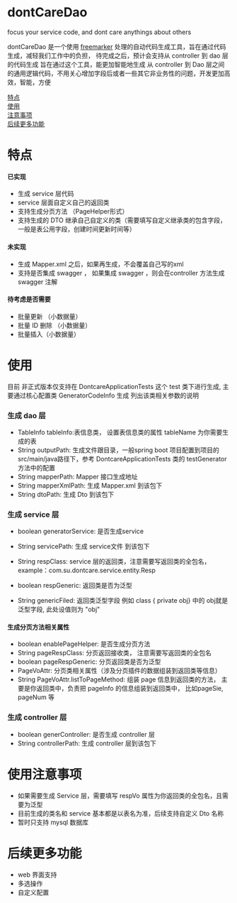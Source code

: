 # dontCareDao
focus your service code,  and dont care anythings about others

dontCareDao 是一个使用 [freemarker](https://freemarker.apache.org/) 处理的自动代码生成工具，旨在通过代码生成，减轻我们工作中的负担， 待完成之后，预计会支持从 controller 到 dao 层的代码生成
旨在通过这个工具，能更加智能地生成 从 controller 到 Dao 层之间的通用逻辑代码，不用关心增加字段后或者一些其它非业务性的问题，开发更加高效，智能，方便

<a href="#feature" target="_self">特点</a><br>
<a href="#use" target="_self">使用</a><br>
<a href="#notice" target="_self">注意事项</a><br>
<a href="#feature" target="_self">后续更多功能</a><br>


<span id = "feature"><h1> 特点</h1></span>

#### 已实现
* 生成 service 层代码
* service 层面自定义自己的返回类
* 支持生成分页方法 （PageHelper形式）
* 支持生成的 DTO 继承自己自定义的类（需要填写自定义继承类的包含字段，一般是表公用字段，创建时间更新时间等）

#### 未实现
* 生成 Mapper.xml 之后，如果再生成，不会覆盖自己写的xml
* 支持是否集成 swagger ， 如果集成 swagger ，则会在controller 方法生成swagger 注解

#### 待考虑是否需要
* 批量更新 （小数据量）
* 批量 ID 删除 （小数据量）
* 批量插入（小数据量）

<span id="use"><h1> 使用</h1></span>
 目前 非正式版本仅支持在 DontcareApplicationTests 这个 test 类下进行生成, 主要通过核心配置类 GeneratorCodeInfo 生成
 列出该类相关参数的说明
### 生成 dao 层
* TableInfo tableInfo:表信息类， 设置表信息类的属性 tableName 为你需要生成的表 
* String outputPath: 生成文件跟目录，一般spring boot 项目配置到项目的 src/main/java路径下，参考 DontcareApplicationTests 类的 testGenerator 方法中的配置 
* String mapperPath: Mapper 接口生成地址
* String mapperXmlPath: 生成 Mapper.xml 到该包下
* String dtoPath: 生成 Dto 到该包下

### 生成 service 层
* boolean generatorService: 是否生成service 
* String servicePath: 生成 service文件 到该包下 

* String respClass: service 层的返回类，注意需要写返回类的全包名，example：com.su.dontcare.service.entity.Resp
* boolean respGeneric: 返回类是否为泛型
* String genericFiled: 返回类泛型字段 例如 class<T> { private <T> obj} 中的 obj就是泛型字段, 此处设值则为 "obj"

#### 生成分页方法相关属性
* boolean enablePageHelper: 是否生成分页方法
* String pageRespClass: 分页返回接收类， 注意需要写返回类的全包名
* boolean pageRespGeneric: 分页返回类是否为泛型
* PageVoAttr: 分页类相关属性（涉及分页插件的数据组装到返回类等信息）
* String PageVoAttr.listToPageMethod: 组装 page 信息到返回类的方法， 主要是你返回类中，负责把 pageInfo 的信息组装到返回类中， 比如pageSie, pageNum 等

### 生成 controller 层
* boolean generController: 是否生成 controller 层
* String controllerPath: 生成 controller 层到该包下
  

<span id = "notice"><h1> 使用注意事项</h1></span>
* 如果需要生成 Service 层，需要填写 respVo 属性为你返回类的全包名，且需要为泛型
* 目前生成的类名和 service 基本都是以表名为准，后续支持自定义 Dto 名称
* 暂时只支持 mysql 数据库

<span id = "feature"><h1> 后续更多功能</h1></span>
* web 界面支持
* 多选操作
* 自定义配置

